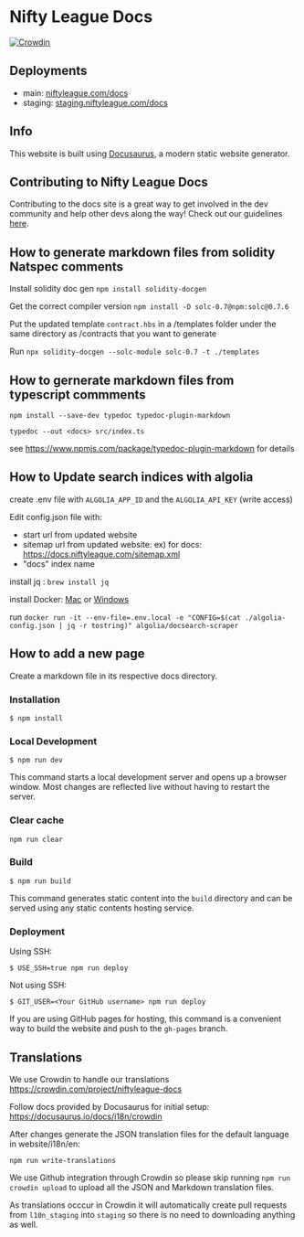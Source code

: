 # Nifty League Docs

[![Crowdin](https://badges.crowdin.net/niftyleague-docs/localized.svg)](https://crowdin.com/project/niftyleague-docs)

## Deployments

- main: [niftyleague.com/docs](https://niftyleague.com/docs)
- staging: [staging.niftyleague.com/docs](https://staging.niftyleague.com/docs)

## Info

This website is built using [Docusaurus](https://docusaurus.io/), a modern static website generator.

## Contributing to Nifty League Docs

Contributing to the docs site is a great way to get involved in the dev community and help other devs along the way! Check out our guidelines [here](https://github.com/NiftyLeague/nifty-fe-monorepo/blob/main/.github/CONTRIBUTING.md).

## How to generate markdown files from solidity Natspec comments

Install solidity doc gen
`npm install solidity-docgen`

Get the correct compiler version
`npm install -D solc-0.7@npm:solc@0.7.6`

Put the updated template `contract.hbs` in a /templates folder under the same directory as /contracts that you want to generate

Run `npx solidity-docgen --solc-module solc-0.7 -t ./templates`

## How to gernerate markdown files from typescript commments

`npm install --save-dev typedoc typedoc-plugin-markdown`

`typedoc --out <docs> src/index.ts`

see https://www.npmjs.com/package/typedoc-plugin-markdown for details

## How to Update search indices with algolia

create .env file with `ALGOLIA_APP_ID` and the `ALGOLIA_API_KEY` (write access)

Edit config.json file with:

- start url from updated website
- sitemap url from updated website: ex) for docs: https://docs.niftyleague.com/sitemap.xml
- "docs" index name

install jq : `brew install jq`

install Docker: [Mac](https://docs.docker.com/desktop/install/mac-install/) or [Windows](https://docs.docker.com/desktop/install/windows-install/)

run `docker run -it --env-file=.env.local -e "CONFIG=$(cat ./algolia-config.json | jq -r tostring)" algolia/docsearch-scraper`

## How to add a new page

Create a markdown file in its respective docs directory.

### Installation

```
$ npm install
```

### Local Development

```
$ npm run dev
```

This command starts a local development server and opens up a browser window. Most changes are reflected live without having to restart the server.

### Clear cache

```console
npm run clear
```

### Build

```
$ npm run build
```

This command generates static content into the `build` directory and can be served using any static contents hosting service.

### Deployment

Using SSH:

```
$ USE_SSH=true npm run deploy
```

Not using SSH:

```
$ GIT_USER=<Your GitHub username> npm run deploy
```

If you are using GitHub pages for hosting, this command is a convenient way to build the website and push to the `gh-pages` branch.

## Translations

We use Crowdin to handle our translations https://crowdin.com/project/niftyleague-docs

Follow docs provided by Docusaurus for initial setup: https://docusaurus.io/docs/i18n/crowdin

After changes generate the JSON translation files for the default language in website/i18n/en:

```console
npm run write-translations
```

We use Github integration through Crowdin so please skip running `npm run crowdin upload` to upload all the JSON and Markdown translation files.

As translations occcur in Crowdin it will automatically create pull requests from `l10n_staging` into `staging` so there is no need to downloading anything as well.
